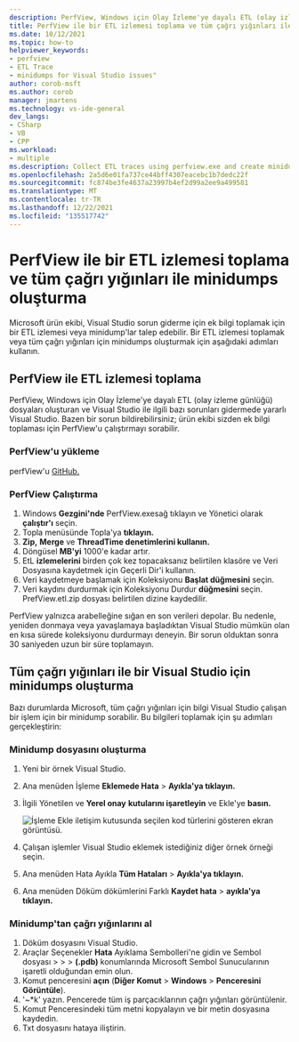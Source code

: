```yaml
---
description: PerfView, Windows için Olay İzleme'ye dayalı ETL (olay izleme günlüğü) dosyaları oluşturan ve Visual Studio ile ilgili bazı sorunları gidermede yararlı Visual Studio.
title: PerfView ile bir ETL izlemesi toplama ve tüm çağrı yığınları ile minidumps oluşturma
ms.date: 10/12/2021
ms.topic: how-to
helpviewer_keywords:
- perfview
- ETL Trace
- minidumps for Visual Studio issues"
author: corob-msft
ms.author: corob
manager: jmartens
ms.technology: vs-ide-general
dev_langs:
- CSharp
- VB
- CPP
ms.workload:
- multiple
ms.description: Collect ETL traces using perfview.exe and create minidumps to send to Microsoft, for troubleshooting issues with Visual Studio
ms.openlocfilehash: 2a5d6e01fa737ce44bff4307eacebc1b7dedc22f
ms.sourcegitcommit: fc874be3fe4637a23997b4ef2d99a2ee9a499581
ms.translationtype: MT
ms.contentlocale: tr-TR
ms.lasthandoff: 12/22/2021
ms.locfileid: "135517742"
---
```

# <a name="collect-an-etl-trace-with-perfview-and-create-minidumps-with-all-call-stacks"></a>PerfView ile bir ETL izlemesi toplama ve tüm çağrı yığınları ile minidumps oluşturma

Microsoft ürün ekibi, Visual Studio sorun giderme için ek bilgi toplamak için bir ETL izlemesi veya minidump'lar talep edebilir. Bir ETL izlemesi toplamak veya tüm çağrı yığınları için minidumps oluşturmak için aşağıdaki adımları kullanın.

## <a name="collect-an-etl-trace-with-perfview"></a>PerfView ile ETL izlemesi toplama

PerfView, Windows için Olay İzleme'ye dayalı ETL (olay izleme günlüğü) dosyaları oluşturan ve Visual Studio ile ilgili bazı sorunları gidermede yararlı Visual Studio. [](/windows/desktop/ETW/event-tracing-portal) Bazen bir sorun bildirebilirsiniz; ürün ekibi sizden ek bilgi toplaması için PerfView'u çalıştırmayı sorabilir.

### <a name="install-perfview"></a>PerfView'u yükleme

perfView'u [GitHub.](https://github.com/Microsoft/perfview/blob/master/documentation/Downloading.md)

### <a name="run-perfview"></a>PerfView Çalıştırma

1. Windows **Gezgini'nde** PerfView.exesağ tıklayın ve Yönetici olarak **çalıştır'ı** seçin.
1. Topla menüsünde Topla'ya **tıklayın.**
1. **Zip,** **Merge** ve **ThreadTime denetimlerini kullanın.**
1. Döngüsel **MB'yi** 1000'e kadar artır.
1. EtL **izlemelerini** birden çok kez topacaksanız belirtilen klasöre ve Veri Dosyasına kaydetmek için Geçerli Dir'i kullanın.
1. Veri kaydetmeye başlamak için Koleksiyonu **Başlat düğmesini** seçin.
1. Veri kaydını durdurmak için Koleksiyonu Durdur **düğmesini** seçin. PrefView.etl.zip dosyası belirtilen dizine kaydedilir.

PerfView yalnızca arabelleğine sığan en son verileri depolar. Bu nedenle, yeniden donmaya veya yavaşlamaya başladıktan Visual Studio mümkün olan en kısa sürede koleksiyonu durdurmayı deneyin. Bir sorun olduktan sonra 30 saniyeden uzun bir süre toplamayın.

## <a name="create-minidumps-for-a-visual-studio-process-with-all-call-stacks"></a>Tüm çağrı yığınları ile bir Visual Studio için minidumps oluşturma

Bazı durumlarda Microsoft, tüm çağrı yığınları için bilgi Visual Studio çalışan bir işlem için bir minidump sorabilir. Bu bilgileri toplamak için şu adımları gerçekleştirin:

### <a name="create-the-minidump-file"></a>Minidump dosyasını oluşturma

1. Yeni bir örnek Visual Studio.
1. Ana menüden İşleme **Eklemede Hata**  >  **Ayıkla'ya tıklayın.**
1. İlgili Yönetilen ve **Yerel onay** **kutularını işaretleyin** ve Ekle'ye **basın.**

   ![İşleme Ekle iletişim kutusunda seçilen kod türlerini gösteren ekran görüntüsü.](../ide/media/attach-to-process.png)

1. Çalışan işlemler Visual Studio eklemek istediğiniz diğer örnek örneği seçin.
1. Ana menüden Hata Ayıkla **Tüm Hataları**  >  **Ayıkla'ya tıklayın.**
1. Ana menüden Döküm dökümlerini Farklı **Kaydet hata**  >  **ayıkla'ya tıklayın.**

### <a name="get-the-call-stacks-from-the-minidump"></a>Minidump'tan çağrı yığınlarını al

1. Döküm dosyasını Visual Studio.
1. Araçlar Seçenekler **Hata** Ayıklama Sembolleri'ne gidin ve Sembol dosyası  >    >    >   **(.pdb)**  konumlarında Microsoft Sembol Sunucularının işaretli olduğundan emin olun.
1. Komut penceresini **açın** (**Diğer Komut**  >  **Windows**  >  **Penceresini Görüntüle**).
1. '~*k' yazın. Pencerede tüm iş parçacıklarının çağrı yığınları görüntülenir.
1. Komut Penceresindeki tüm metni kopyalayın ve bir metin dosyasına kaydedin.
1. Txt dosyasını hataya iliştirin.
